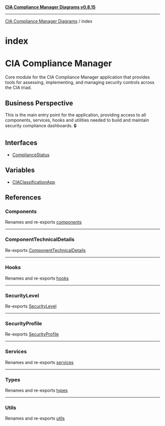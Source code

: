 [**CIA Compliance Manager Diagrams v0.8.15**](../README.md)

***

[CIA Compliance Manager Diagrams](../modules.md) / index

# index

# CIA Compliance Manager

Core module for the CIA Compliance Manager application that provides
tools for assessing, implementing, and managing security controls
across the CIA triad.

## Business Perspective

This is the main entry point for the application, providing access to all
components, services, hooks and utilities needed to build and maintain
security compliance dashboards. 🔒

## Interfaces

- [ComplianceStatus](interfaces/ComplianceStatus.md)

## Variables

- [CIAClassificationApp](variables/CIAClassificationApp.md)

## References

### Components

Renames and re-exports [components](../components/README.md)

***

### ComponentTechnicalDetails

Re-exports [ComponentTechnicalDetails](../services/technicalImplementationService/interfaces/ComponentTechnicalDetails.md)

***

### Hooks

Renames and re-exports [hooks](../hooks/README.md)

***

### SecurityLevel

Re-exports [SecurityLevel](../types/cia/type-aliases/SecurityLevel.md)

***

### SecurityProfile

Re-exports [SecurityProfile](../types/cia/interfaces/SecurityProfile.md)

***

### Services

Renames and re-exports [services](../services/README.md)

***

### Types

Renames and re-exports [types](../types/README.md)

***

### Utils

Renames and re-exports [utils](../utils/README.md)
